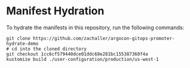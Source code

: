 # Manifest Hydration

To hydrate the manifests in this repository, run the following commands:

```shell
git clone https://github.com/zachaller/argocon-gitops-promoter-hydrate-demo
# cd into the cloned directory
git checkout 1cc6cf579440dce01ddc68e281bc155387360f4a
kustomize build ./user-configuration/production/us-west-1
```
